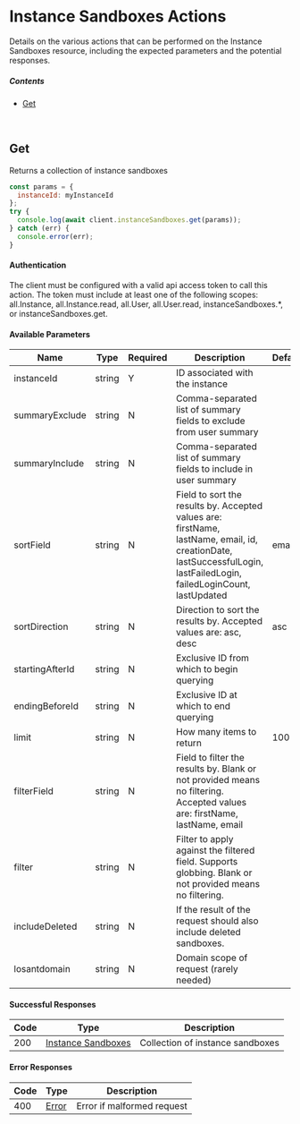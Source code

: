 # Instance Sandboxes Actions

Details on the various actions that can be performed on the
Instance Sandboxes resource, including the expected
parameters and the potential responses.

##### Contents

*   [Get](#get)

<br/>

## Get

Returns a collection of instance sandboxes

```javascript
const params = {
  instanceId: myInstanceId
};
try {
  console.log(await client.instanceSandboxes.get(params));
} catch (err) {
  console.error(err);
}
```

#### Authentication
The client must be configured with a valid api access token to call this
action. The token must include at least one of the following scopes:
all.Instance, all.Instance.read, all.User, all.User.read, instanceSandboxes.*, or instanceSandboxes.get.

#### Available Parameters

| Name | Type | Required | Description | Default | Example |
| ---- | ---- | -------- | ----------- | ------- | ------- |
| instanceId | string | Y | ID associated with the instance |  | 575ec8687ae143cd83dc4a97 |
| summaryExclude | string | N | Comma-separated list of summary fields to exclude from user summary |  | payloadCount |
| summaryInclude | string | N | Comma-separated list of summary fields to include in user summary |  | payloadCount |
| sortField | string | N | Field to sort the results by. Accepted values are: firstName, lastName, email, id, creationDate, lastSuccessfulLogin, lastFailedLogin, failedLoginCount, lastUpdated | email | firstName |
| sortDirection | string | N | Direction to sort the results by. Accepted values are: asc, desc | asc | asc |
| startingAfterId | string | N | Exclusive ID from which to begin querying |  | 575ec8687ae143cd83dc4a97 |
| endingBeforeId | string | N | Exclusive ID at which to end querying |  | 575ec8687ae143cd83dc4a97 |
| limit | string | N | How many items to return | 100 | 10 |
| filterField | string | N | Field to filter the results by. Blank or not provided means no filtering. Accepted values are: firstName, lastName, email |  | firstName |
| filter | string | N | Filter to apply against the filtered field. Supports globbing. Blank or not provided means no filtering. |  | my * instance |
| includeDeleted | string | N | If the result of the request should also include deleted sandboxes. |  | true |
| losantdomain | string | N | Domain scope of request (rarely needed) |  | example.com |

#### Successful Responses

| Code | Type | Description |
| ---- | ---- | ----------- |
| 200 | [Instance Sandboxes](../lib/schemas/instanceSandboxes.json) | Collection of instance sandboxes |

#### Error Responses

| Code | Type | Description |
| ---- | ---- | ----------- |
| 400 | [Error](../lib/schemas/error.json) | Error if malformed request |
